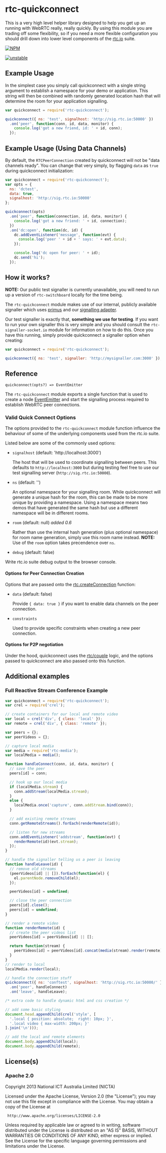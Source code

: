 # rtc-quickconnect

This is a very high level helper library designed to help you get up
an running with WebRTC really, really quickly.  By using this module you
are trading off some flexibility, so if you need a more flexible
configuration you should drill down into lower level components of the
[rtc.io](http://www.rtc.io) suite.


[![NPM](https://nodei.co/npm/rtc-quickconnect.png)](https://nodei.co/npm/rtc-quickconnect/)

[![unstable](http://hughsk.github.io/stability-badges/dist/unstable.svg)](http://github.com/hughsk/stability-badges)

## Example Usage

In the simplest case you simply call quickconnect with a single string
argument to establish a namespace for your demo or application.  This string
will then be combined with randomly generated location hash that will
determine the room for your application signalling.

```js
var quickconnect = require('rtc-quickconnect');

quickconnect({ ns: 'test', signalhost: 'http://sig.rtc.io:50000' })
  .on('peer', function(conn, id, data, monitor) {
    console.log('got a new friend, id: ' + id, conn);
  });
```

## Example Usage (Using Data Channels)

By default, the `RTCPeerConnection` created by quickconnect will not be
"data channels ready".  You can change that very simply, by flagging
`data` as `true` during quickconnect initialization:

```js
var quickconnect = require('rtc-quickconnect');
var opts = {
  ns: 'dctest',
  data: true,
  signalhost: 'http://sig.rtc.io:50000'
};

quickconnect(opts)
  .on('peer', function(connection, id, data, monitor) {
    console.log('got a new friend: ' + id, connection);
  })
  .on('dc:open', function(dc, id) {
    dc.addEventListener('message', function(evt) {
      console.log('peer ' + id + ' says: ' + evt.data);
    });

    console.log('dc open for peer: ' + id);
    dc.send('hi');
  });
```

## How it works?

__NOTE:__ Our public test signaller is currently unavailable, you will
need to run up a version of `rtc-switchboard` locally for the time being.

The `rtc-quickconnect` module makes use of our internal, publicly available
signaller which uses [primus](https://github.com/primus/primus) and our
[signalling adapter](https://github.com/rtc-io/rtc-switchboard).

Our test signaller is exactly that, __something we use for testing__.  If
you want to run your own signaller this is very simple and you should
consult the `rtc-signaller-socket.io` module for information on how to
do this.  Once you have this running, simply provide quickconnect a
signaller option when creating:

```js
var quickconnect = require('rtc-quickconnect');

quickconnect({ ns: 'test', signaller: 'http://mysignaller.com:3000' });
```

## Reference

```
quickconnect(opts?) => EventEmitter
```

The `rtc-quickconnect` module exports a single function that is used to
create a node [EventEmitter](http://nodejs.org/api/events.html) and
start the signalling process required to establish WebRTC peer connections.

### Valid Quick Connect Options

The options provided to the `rtc-quickconnect` module function influence the
behaviour of some of the underlying components used from the rtc.io suite.

Listed below are some of the commonly used options:

- `signalhost` (default: 'http://localhost:3000')

  The host that will be used to coordinate signalling between
  peers.  This defaults to `http://localhost:3000` but during testing feel
  free to use our test signalling server (`http://sig.rtc.io:50000`).

- `ns` (default: '')

  An optional namespace for your signalling room.  While quickconnect
  will generate a unique hash for the room, this can be made to be more
  unique by providing a namespace.  Using a namespace means two demos
  that have generated the same hash but use a different namespace will be
  in different rooms.

- `room` (default: null) _added 0.6_

  Rather than use the internal hash generation
  (plus optional namespace) for room name generation, simply use this room
  name instead.  __NOTE:__ Use of the `room` option takes precendence over
  `ns`.

- `debug` (default: false)

Write rtc.io suite debug output to the browser console.

#### Options for Peer Connection Creation

Options that are passed onto the
[rtc.createConnection](https://github.com/rtc-io/rtc#createconnectionopts-constraints)
function:

- `data` (default: false)

  Provide `{ data: true }` if you want to enable data channels on
  the peer connection.

- `constraints`

  Used to provide specific constraints when creating a new
  peer connection.

#### Options for P2P negotiation

Under the hood, quickconnect uses the
[rtc/couple](https://github.com/rtc-io/rtc#rtccouple) logic, and the options
passed to quickconnect are also passed onto this function.

## Additional examples

### Full Reactive Stream Conference Example

```js
var quickconnect = require('rtc-quickconnect');
var crel = require('crel');

// create containers for our local and remote video
var local = crel('div', { class: 'local' });
var remote = crel('div', { class: 'remote' });

var peers = {};
var peerVideos = {};

// capture local media
var media = require('rtc-media');
var localMedia = media();

function handleConnect(conn, id, data, monitor) {
  // save the peer
  peers[id] = conn;

  // hook up our local media
  if (localMedia.stream) {
    conn.addStream(localMedia.stream);
  }
  else {
    localMedia.once('capture', conn.addStream.bind(conn));
  }

  // add existing remote streams
  conn.getRemoteStreams().forEach(renderRemote(id));

  // listen for new streams
  conn.addEventListener('addstream', function(evt) {
    renderRemote(id)(evt.stream);
  });
}

// handle the signaller telling us a peer is leaving
function handleLeave(id) {
  // remove old streams
  (peerVideos[id] || []).forEach(function(el) {
    el.parentNode.removeChild(el);
  });

  peerVideos[id] = undefined;

  // close the peer connection
  peers[id].close();
  peers[id] = undefined;
}

// render a remote video
function renderRemote(id) {
  // create the peer videos list
  peerVideos[id] = peerVideos[id] || [];

  return function(stream) {
    peerVideos[id] = peerVideos[id].concat(media(stream).render(remote));
  }
}
// render to local
localMedia.render(local);

// handle the connection stuff
quickconnect({ ns: 'conftest', signalhost: 'http://sig.rtc.io:50000/' })
  .on('peer', handleConnect)
  .on('leave', handleLeave);

/* extra code to handle dynamic html and css creation */

// add some basic styling
document.head.appendChild(crel('style', [
  '.local { position: absolute;  right: 10px; }',
  '.local video { max-width: 200px; }'
].join('\n')));

// add the local and remote elements
document.body.appendChild(local);
document.body.appendChild(remote);
```

## License(s)

### Apache 2.0

Copyright 2013 National ICT Australia Limited (NICTA)

   Licensed under the Apache License, Version 2.0 (the "License");
   you may not use this file except in compliance with the License.
   You may obtain a copy of the License at

     http://www.apache.org/licenses/LICENSE-2.0

   Unless required by applicable law or agreed to in writing, software
   distributed under the License is distributed on an "AS IS" BASIS,
   WITHOUT WARRANTIES OR CONDITIONS OF ANY KIND, either express or implied.
   See the License for the specific language governing permissions and
   limitations under the License.
